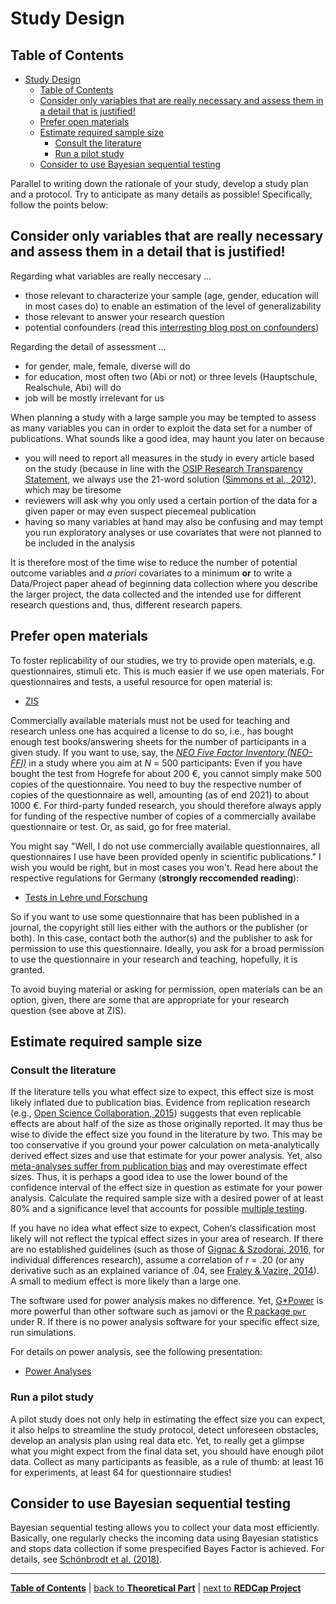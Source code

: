 # Study Design

## Table of Contents

- [Study Design](#study-design)
  - [Table of Contents](#table-of-contents)
  - [Consider only variables that are really necessary and assess them in a detail that is justified!](#consider-only-variables-that-are-really-necessary-and-assess-them-in-a-detail-that-is-justified)
  - [Prefer open materials](#prefer-open-materials)
  - [Estimate required sample size](#estimate-required-sample-size)
    - [Consult the literature](#consult-the-literature)
    - [Run a pilot study](#run-a-pilot-study)
  - [Consider to use Bayesian sequential testing](#consider-to-use-bayesian-sequential-testing)

Parallel to writing down the rationale of your study, develop a study plan and a protocol.
Try to anticipate as many details as possible!
Specifically, follow the points below:

## Consider only variables that are really necessary and assess them in a detail that is justified!

Regarding what variables are really neccesary ...

- those relevant to characterize your sample (age, gender, education will in most cases do) to enable an estimation of the level of generalizability
- those relevant to answer your research question
- potential confounders (read this [interresting blog post on confounders](https://towardsdatascience.com/get-a-grip-when-to-add-covariates-in-a-linear-regression-f6a5a47930e5))

Regarding the detail of assessment ...

- for gender, male, female, diverse will do
- for education, most often two (Abi or not) or three levels (Hauptschule, Realschule, Abi) will do
- job will be mostly irrelevant for us

When planning a study with a large sample you may be tempted to assess as many variables you can in order to exploit the data set for a number of publications.
What sounds like a good idea, may haunt you later on because

- you will need to report all measures in the study in every article based on the study (because in line with the [OSIP Research Transparency Statement](https://tu-dresden.de/mn/psychologie/die-fakultaet/open-science/osip-research-transparency-statement), we always use the 21-word solution ([Simmons et al., 2012](http://dx.doi.org/10.2139/ssrn.2160588)), which may be tiresome
- reviewers will ask why you only used a certain portion of the data for a given paper or may even suspect piecemeal publication
- having so many variables at hand may also be confusing and may tempt you run exploratory analyses or use covariates that were not planned to be included in the analysis

It is therefore most of the time wise to reduce the number of potential outcome variables and *a priori* covariates to a minimum **or** to write a Data/Project paper ahead of beginning data collection where you describe the larger project, the data collected and the intended use for different research questions and, thus, different research papers. 

## Prefer open materials

To foster replicability of our studies, we try to provide open materials, e.g. questionnaires, stimuli etc.
This is much easier if we use open materials. For questionnaires and tests, a useful resource for open material is:

- [ZIS](https://zis.gesis.org)

Commercially available materials must not be used for teaching and research unless one has acquired a license to do so, i.e., has bought enough test books/answering sheets for the number of participants in a given study. If you want to use, say, the [*NEO Five Factor Inventory (NEO-FFI)*](https://www.testzentrale.de/shop/neo-fuenf-faktoren-inventar-nach-costa-und-mc-crae.html) in a study where you aim at *N* = 500 participants: Even if you have bought the test from Hogrefe for about 200 €, you cannot simply make 500 copies of the questionnaire. You need to buy the respective number of copies of the questionnaire as well, amounting (as of end 2021) to about 1000 €. For third-party funded research, you should therefore always apply for funding of the respective number of copies of a commercially availabe questionnaire or test. Or, as said, go for free material. 

You might say "Well, I do not use commercially available questionnaires, all questionnaires I use have been provided openly in scientific publications." I wish you would be right, but in most cases you won't. Read here about the respective regulations for Germany (**strongly reccomended reading**):

- [Tests in Lehre und Forschung](https://www.bdp-verband.de/binaries/content/assets/beruf/testrezensionen/dtk_tests_in_lehre_und_forschung.pdf)

So if you want to use some questionnaire that has been published in a journal, the copyright still lies either with the authors or the publisher (or both). In this case, contact both the author(s) and the publisher to ask for permission to use this questionnaire. Ideally, you ask for a broad permission to use the questionnaire in your research and teaching, hopefully, it is granted.

To avoid buying material or asking for permission, open materials can be an option, given, there are some that are appropriate for your research question (see above at ZIS).

## Estimate required sample size

### Consult the literature

If the literature tells you what effect size to expect, this effect size is most likely inflated due to publication bias. Evidence from replication research (e.g., [Open Science Collaboration, 2015](https://doi.org/10.1126/science.aac4716)) suggests that even replicable effects are about half of the size as those originally reported. It may thus be wise to divide the effect size you found in the literature by two. This may be too conservative if you ground your power calculation on meta-analytically derived effect sizes and use that estimate for your power analysis. Yet, also [meta-analyses suffer from publication bias](https://github.com/alex-strobel/DPP-LabManual/blob/main/Manuals/Meta-Analysis/Meta_Analysis.md#assessing-publication-bias) and may overestimate effect sizes. Thus, it is perhaps a good idea to use the lower bound of the confidence interval of the effect size in question as estimate for your power analysis. Calculate the required sample size with a desired power of at least 80% and a significance level that accounts for possible [multiple testing](https://github.com/alex-strobel/DPP-LabManual/wiki/Correction-for-multiple-testing).

If you have no idea what effect size to expect, Cohen‘s classification most likely will not reflect the typical effect sizes in your area of research. If there are no established guidelines (such as those of [Gignac & Szodorai, 2016](http://dx.doi.org/10.1016/j.paid.2016.06.069), for individual differences research), assume a correlation of *r* = .20 (or any derivative such as an explained variance of .04, see [Fraley & Vazire, 2014](https://doi.org/10.1371/journal.pone.0109019)). A small to medium effect is more likely than a large one.

The software used for power analysis makes no difference. Yet, [G\*Power](https://www.psychologie.hhu.de/arbeitsgruppen/allgemeine-psychologie-und-arbeitspsychologie/gpower) is more powerful than other software such as jamovi or the [R package `pwr`](https://github.com/alex-strobel/DPP-LabManual/wiki/R-package-pwr) under R. If there is no power analysis software for your specific effect size, run simulations.

For details on power analysis, see the following presentation:

- [Power Analyses](https://github.com/alex-strobel/DPP-LabManual/blob/main/Manuals/Workflow_research_projects/Ressources/PowerAnalyses/DPP_LM_PowerAnalyses.pdf)

### Run a pilot study

A pilot study does not only help in estimating the effect size you can expect, it also helps to streamline the study protocol, detect unforeseen obstacles, develop an analysis plan using real data etc. Yet, to really get a glimpse what you might expect from the final data set, you should have enough pilot data. Collect as many participants as feasible, as a rule of thumb: at least 16 for experiments, at least 64 for questionnaire studies!

## Consider to use Bayesian sequential testing

Bayesian sequential testing allows you to collect your data most efficiently. Basically, one regularly checks the incoming data using Bayesian statistics and stops data collection if some prespecified Bayes Factor is achieved. For details, see [Schönbrodt et al. (2018)](https://osf.io/w3s3s/).

---

[**Table of Contents**](#README.md) | [back to **Theoretical Part**](02_Theoretical_part.md) | [next to **REDCap Project**](04_REDCap_project.md)
